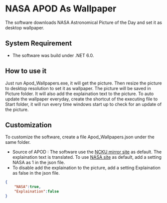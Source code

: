 # NASA APOD As Wallpaper 
The software downloads NASA Astronomical Picture of the Day and set it as desktop wallpaper.

## System Requirement
- The software was build under .NET 6.0.

## How to use it
Just run Apod_Wallpapers.exe, it will get the picture. Then resize the picture to desktop resolution to set it as wallpaper. The picture will be saved in Picture folder. It will also add the explaination text to the picture.
To auto update the wallpaper everyday, create the shortcut of the executing file to Start folder, it will run every time windows start up to check for an update of the picture.
## Customization
To customize the software, create a file Apod_Wallpapers.json under the same folder.
- Source of APOD : The software use the [NCKU mirror site](http://sprite.phys.ncku.edu.tw/astrolab/mirrors/apod/archivepix.html) as default. The explaination text is translated. To use [NASA site](https://apod.nasa.gov/) as default, add a setting NASA as 1 in the json file.
- To disable add the explaination to the picture, add a setting Explaination as false in the json file.

```json
{
    "NASA":true,
    "Explaination":false 
}
```